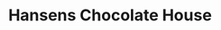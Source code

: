 ---
title: "Hansens Chocolate House"
url: /folkingham/hansens-chocolate-house/
shop: confectionery
---